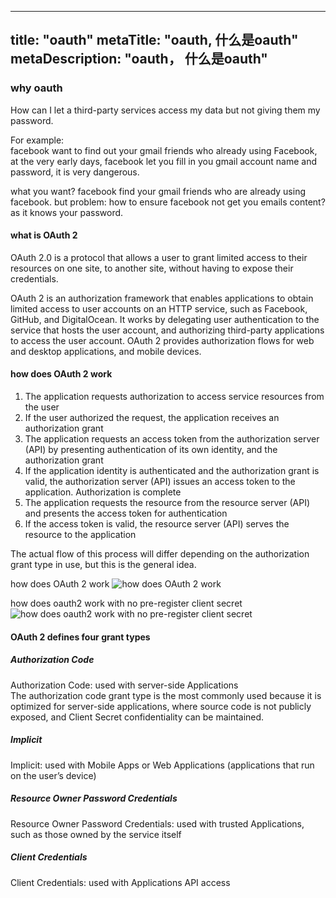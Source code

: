 
---
title: "oauth"
metaTitle: "oauth, 什么是oauth"
metaDescription: "oauth， 什么是oauth"
---


### why oauth
How can I let a third-party services access my data but not giving them my password. 

For example:  
facebook want to find out your gmail friends who already using Facebook, at the very early days, facebook let you fill in you gmail account name and password, it is very dangerous.

what you want?
facebook find your gmail friends who are already using facebook.
but problem:
how to ensure facebook not get you emails content? as it knows your password.



#### what is OAuth 2
OAuth 2.0 is a protocol that allows a user to grant limited access to their resources on one site, to another site, without having to expose their credentials.

OAuth 2 is an authorization framework that enables applications to obtain limited access to user accounts on an HTTP service, such as Facebook, GitHub, and DigitalOcean. It works by delegating user authentication to the service that hosts the user account, and authorizing third-party applications to access the user account. OAuth 2 provides authorization flows for web and desktop applications, and mobile devices.


#### how does OAuth 2 work
1. The application requests authorization to access service resources from the user
1. If the user authorized the request, the application receives an authorization grant
1. The application requests an access token from the authorization server (API) by presenting authentication of its own identity, and the authorization grant
1. If the application identity is authenticated and the authorization grant is valid, the authorization server (API) issues an access token to the application. Authorization is complete
1. The application requests the resource from the resource server (API) and presents the access token for authentication
1. If the access token is valid, the resource server (API) serves the resource to the application

The actual flow of this process will differ depending on the authorization grant type in use, but this is the general idea.

how does OAuth 2 work
![how does OAuth 2 work](https://raw.githubusercontent.com/Boytobeaman/learnnote.site/master/static/documents/images/how-does-oauth2-work.jpg)


how does oauth2 work with no pre-register client secret
![how does oauth2 work with no pre-register client secret](https://raw.githubusercontent.com/Boytobeaman/learnnote.site/master/static/documents/images/how-does-oauth2-work-with-no-pre-register-client-secret.jpg)


#### OAuth 2 defines four grant types
##### Authorization Code
Authorization Code: used with server-side Applications  
The authorization code grant type is the most commonly used because it is optimized for server-side applications, where source code is not publicly exposed, and Client Secret confidentiality can be maintained. 

##### Implicit
Implicit: used with Mobile Apps or Web Applications (applications that run on the user’s device)  

##### Resource Owner Password Credentials
Resource Owner Password Credentials: used with trusted Applications, such as those owned by the service itself  

##### Client Credentials
Client Credentials: used with Applications API access
